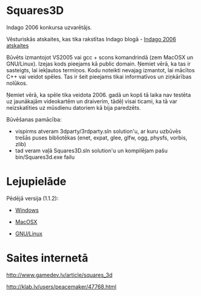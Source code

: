 Squares3D
=========

Indago 2006 konkursa uzvarētājs.

Vēsturiskās atskaites, kas tika rakstītas Indago blogā - [Indago 2006 atskaites][4]

Būvēts izmantojot VS2005 vai gcc + scons komandrindā (zem MacOSX un GNU/Linux). Izejas kods pieejams kā public domain. Ņemiet vērā, ka tas ir sasteigts, lai iekļautos termiņos. Kodu noteikti nevajag izmantot, lai mācītos C++ vai veidot spēles. Tas ir šeit pieejams tikai informatīvos un ziņkārības nolūkos.

Ņemiet vērā, ka spēle tika veidota 2006. gadā un kopš tā laika nav testēta uz jaunākajām videokartēm un draiverim, tādēļ visai ticami, ka tā var neizskatīties uz mūsdienu datoriem kā bija paredzēts.

Būvēšanas pamācība:

* vispirms atveram 3dparty/3rdparty.sln solution'u, ar kuru uzbūvēs trešās puses bibliotēkas (enet, expat, glee, glfw, ogg, physfs, vorbis, zlib)
* tad veram vaļā Squares3D.sln solution'u un kompilējam pašu bin/Squares3d.exe failu

Lejupielāde
===========

Pēdējā versija (1.1.2):

* [Windows][1]
* [MacOSX][2]
* [GNU/Linux][3]

  [1]: https://docs.google.com/file/d/0B6NdBDx_PciXbEZMX3RvbW1sN28/edit?usp=sharing
  [2]: https://docs.google.com/file/d/0B6NdBDx_PciXT3RQM0VHem5UZjA/edit?usp=sharing
  [3]: https://docs.google.com/file/d/0B6NdBDx_PciXbmhGNDhldl81Ukk/edit?usp=sharing
  [4]: https://github.com/mmozeiko/Squares3D/wiki/Indago-2006-atskaites

Saites internetā
================

http://www.gamedev.lv/article/squares_3d

http://klab.lv/users/peacemaker/47768.html
